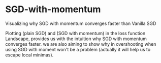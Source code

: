 # SGD-with-momentum
Visualizing why SGD with momentum converges faster than Vanilla SGD

Plotting (plain SGD) and (SGD with momentum) in the loss function Landscape, provides us with the intuition why SGD with momentum converges faster. 
we are also aiming to show why in overshooting when using SGD with moment won't be a problem (actually it will help us to escape local minimas). 
